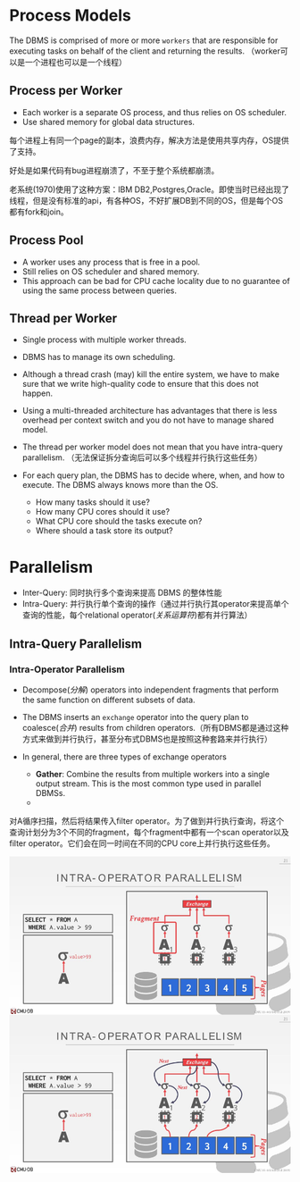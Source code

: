# Process Models

The DBMS is comprised of more or more `workers` that are responsible for executing tasks on behalf of the client and returning the results. （worker可以是一个进程也可以是一个线程）

## Process per Worker

- Each worker is a separate OS process, and thus relies on OS scheduler.
-  Use shared memory for global data structures.

每个进程上有同一个page的副本，浪费内存，解决方法是使用共享内存，OS提供了支持。

好处是如果代码有bug进程崩溃了，不至于整个系统都崩溃。

老系统(1970)使用了这种方案：IBM DB2,Postgres,Oracle。即使当时已经出现了线程，但是没有标准的api，有各种OS，不好扩展DB到不同的OS，但是每个OS都有fork和join。

## Process Pool

- A worker uses any process that is free in a pool.
- Still relies on OS scheduler and shared memory.
- This approach can be bad for CPU cache locality due to no guarantee of using the same process between queries.

## Thread per Worker

- Single process with multiple worker threads.
-  DBMS has to manage its own scheduling.
- Although a thread crash (may) kill the entire system, we have to make sure that we write high-quality code to ensure that this does not happen.

- Using a multi-threaded architecture has advantages that there is less overhead per context switch and you do not have to manage shared model. 

- The thread per worker model does not mean that you have intra-query parallelism. （无法保证拆分查询后可以多个线程并行执行这些任务）

- For each query plan, the DBMS has to decide where, when, and how to execute. The DBMS always knows more than the OS.
  - How many tasks should it use?
  - How many CPU cores should it use?
  - What CPU core should the tasks execute on?
  - Where should a task store its output?

#  Parallelism

- Inter-Query: 同时执行多个查询来提高 DBMS 的整体性能
- Intra-Query: 并行执行单个查询的操作（通过并行执行其operator来提高单个查询的性能，每个relational operator(*关系运算符*)都有并行算法）

## Intra-Query Parallelism

### Intra-Operator Parallelism

- Decompose(*分解*) operators into independent fragments that  perform the same function on different subsets of data.

- The DBMS inserts an `exchange` operator into the  query plan to coalesce(*合并*) results from children operators.（所有DBMS都是通过这种方式来做到并行执行，甚至分布式DBMS也是按照这种套路来并行执行）
- In general, there are three types of exchange operators
  - **Gather**: Combine the results from multiple workers into a single output stream. This is the most common type used in parallel DBMSs.
  - 

对A循序扫描，然后将结果传入filter operator。为了做到并行执行查询，将这个查询计划分为3个不同的fragment，每个fragment中都有一个scan operator以及filter operator。它们会在同一时间在不同的CPU core上并行执行这些任务。

![](CMU445-13-Query-Execution2/20220707091430.png)



